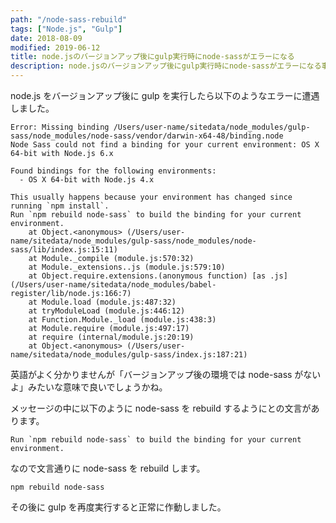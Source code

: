 ```yaml
---
path: "/node-sass-rebuild"
tags: ["Node.js", "Gulp"]
date: 2018-08-09
modified: 2019-06-12
title: node.jsのバージョンアップ後にgulp実行時にnode-sassがエラーになる
description: node.jsのバージョンアップ後にgulp実行時にnode-sassがエラーになる事象が発生しました。当記事では当該事象の対応方法を紹介しています。
---
```


node.js をバージョンアップ後に gulp を実行したら以下のようなエラーに遭遇しました。

```
Error: Missing binding /Users/user-name/sitedata/node_modules/gulp-sass/node_modules/node-sass/vendor/darwin-x64-48/binding.node
Node Sass could not find a binding for your current environment: OS X 64-bit with Node.js 6.x

Found bindings for the following environments:
  - OS X 64-bit with Node.js 4.x

This usually happens because your environment has changed since running `npm install`.
Run `npm rebuild node-sass` to build the binding for your current environment.
    at Object.<anonymous> (/Users/user-name/sitedata/node_modules/gulp-sass/node_modules/node-sass/lib/index.js:15:11)
    at Module._compile (module.js:570:32)
    at Module._extensions..js (module.js:579:10)
    at Object.require.extensions.(anonymous function) [as .js] (/Users/user-name/sitedata/node_modules/babel-register/lib/node.js:166:7)
    at Module.load (module.js:487:32)
    at tryModuleLoad (module.js:446:12)
    at Function.Module._load (module.js:438:3)
    at Module.require (module.js:497:17)
    at require (internal/module.js:20:19)
    at Object.<anonymous> (/Users/user-name/sitedata/node_modules/gulp-sass/index.js:187:21)
```

英語がよく分かりませんが「バージョンアップ後の環境では node-sass がないよ」みたいな意味で良いでしょうかね。

メッセージの中に以下のように node-sass を rebuild するようにとの文言があります。

```
Run `npm rebuild node-sass` to build the binding for your current environment.
```

なので文言通りに node-sass を rebuild します。

```
npm rebuild node-sass
```

その後に gulp を再度実行すると正常に作動しました。
